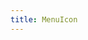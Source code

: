 ```yaml
---
title: MenuIcon
---
```

<!-- Generated by documentation.js. Update this documentation by updating the source code. -->
